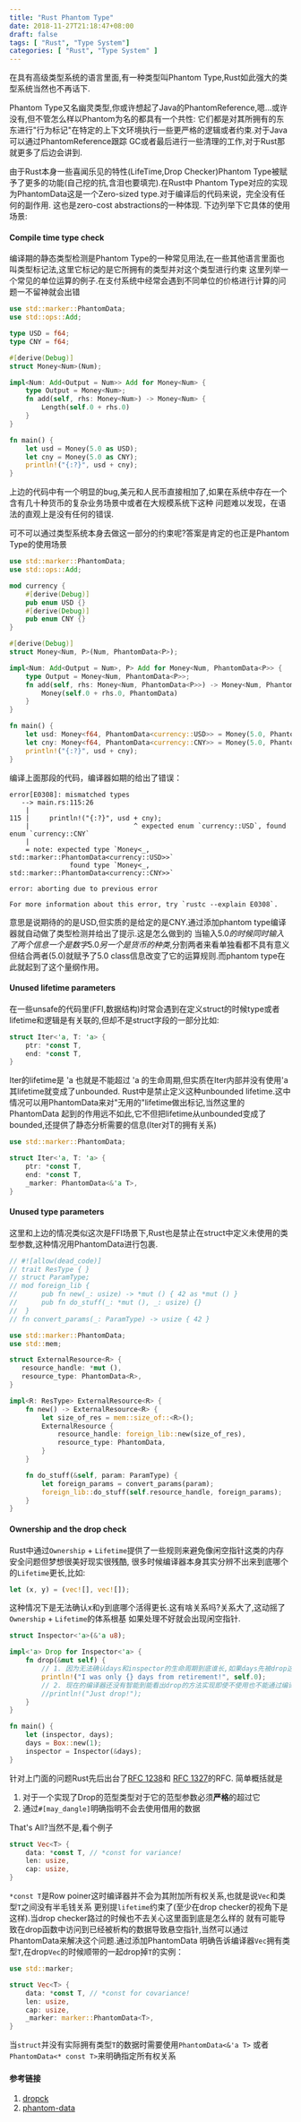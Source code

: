 ```yaml
---
title: "Rust Phantom Type"
date: 2018-11-27T21:18:47+08:00
draft: false
tags: [ "Rust", "Type System"]
categories: [ "Rust", "Type System" ]
---
```

在具有高级类型系统的语言里面,有一种类型叫Phantom Type,Rust如此强大的类型系统当然也不再话下.

Phantom Type又名幽灵类型,你或许想起了Java的PhantomReference,嗯...或许没有,但不管怎么样以Phantom为名的都具有一个共性:
它们都是对其所拥有的东东进行"行为标记"在特定的上下文环境执行一些更严格的逻辑或者约束.对于Java可以通过PhantomReference跟踪
GC或者最后进行一些清理的工作,对于Rust那就更多了后边会讲到.

由于Rust本身一些喜闻乐见的特性(LifeTime,Drop Checker)Phantom Type被赋予了更多的功能(自己挖的抗,含泪也要填完).在Rust中
Phantom Type对应的实现为PhantomData这是一个Zero-sized type.对于编译后的代码来说，完全没有任何的副作用.
这也是zero-cost abstractions的一种体现.
下边列举下它具体的使用场景:
#### Compile time type check
编译期的静态类型检测是Phantom Type的一种常见用法,在一些其他语言里面也叫类型标记法,这里它标记的是它所拥有的类型并对这个类型进行约束
这里列举一个常见的单位运算的例子.在支付系统中经常会遇到不同单位的价格进行计算的问题一不留神就会出错
```rust
use std::marker::PhantomData;
use std::ops::Add;

type USD = f64;
type CNY = f64;

#[derive(Debug)]
struct Money<Num>(Num);

impl<Num: Add<Output = Num>> Add for Money<Num> {
    type Output = Money<Num>;
    fn add(self, rhs: Money<Num>) -> Money<Num> {
        Length(self.0 + rhs.0)
    }
}

fn main() {
    let usd = Money(5.0 as USD);
    let cny = Money(5.0 as CNY);
    println!("{:?}", usd + cny);
}
```
上边的代码中有一个明显的bug,美元和人民币直接相加了,如果在系统中存在一个含有几十种货币的复杂业务场景中或者在大规模系统下这种
问题难以发现，在语法的直观上是没有任何的错误.

可不可以通过类型系统本身去做这一部分的约束呢?答案是肯定的也正是Phantom Type的使用场景

```rust
use std::marker::PhantomData;
use std::ops::Add;

mod currency {
    #[derive(Debug)]
    pub enum USD {}
    #[derive(Debug)]
    pub enum CNY {}
}

#[derive(Debug)]
struct Money<Num, P>(Num, PhantomData<P>);

impl<Num: Add<Output = Num>, P> Add for Money<Num, PhantomData<P>> {
    type Output = Money<Num, PhantomData<P>>;
    fn add(self, rhs: Money<Num, PhantomData<P>>) -> Money<Num, PhantomData<P>> {
        Money(self.0 + rhs.0, PhantomData)
    }
}

fn main() {
    let usd: Money<f64, PhantomData<currency::USD>> = Money(5.0, PhantomData);
    let cny: Money<f64, PhantomData<currency::CNY>> = Money(5.0, PhantomData);
    println!("{:?}", usd + cny); 
}
```
编译上面那段的代码，编译器如期的给出了错误：
```
error[E0308]: mismatched types
   --> main.rs:115:26
    |
115 |     println!("{:?}", usd + cny);    
    |                          ^ expected enum `currency::USD`, found enum `currency::CNY`
    |
    = note: expected type `Money<_, std::marker::PhantomData<currency::USD>>`
               found type `Money<_, std::marker::PhantomData<currency::CNY>>`

error: aborting due to previous error

For more information about this error, try `rustc --explain E0308`.
```
意思是说期待的的是USD,但实质的是给定的是CNY.通过添加phantom type编译器就自动做了类型检测并给出了提示.这是怎么做到的
当输入5.0$的时候同时输入了两个信息一个是数字5.0另一个是货币的种类$,分割两者来看单独看都不具有意义但结合两者(5.0$)$就赋予了5.0
class信息改变了它的运算规则.而phantom type在此就起到了这个量纲作用。

#### Unused lifetime parameters
在一些unsafe的代码里(FFI,数据结构)时常会遇到在定义struct的时候type或者lifetime和逻辑是有关联的,但却不是struct字段的一部分比如:
```rust
struct Iter<'a, T: 'a> {
    ptr: *const T,
    end: *const T,
}
```
Iter的lifetime是 'a 也就是不能超过 'a 的生命周期,但实质在Iter内部并没有使用'a 其lifetime就变成了unbounded.
Rust中是禁止定义这种unbounded lifetime.这中情况可以用PhantomData来对"无用的"lifetime做出标记,当然这里的PhantomData
起到的作用远不如此,它不但把lifetime从unbounded变成了bounded,还提供了静态分析需要的信息(Iter对T的拥有关系)
```rust
use std::marker::PhantomData;

struct Iter<'a, T: 'a> {
    ptr: *const T,
    end: *const T,
    _marker: PhantomData<&'a T>,
}
```
#### Unused type parameters
这里和上边的情况类似这次是FFI场景下,Rust也是禁止在struct中定义未使用的类型参数,这种情况用PhantomData进行包裹.
```rust
// #![allow(dead_code)]
// trait ResType { }
// struct ParamType;
// mod foreign_lib {
//      pub fn new(_: usize) -> *mut () { 42 as *mut () }
//      pub fn do_stuff(_: *mut (), _: usize) {}
//  }
// fn convert_params(_: ParamType) -> usize { 42 }

use std::marker::PhantomData;
use std::mem;

struct ExternalResource<R> {
   resource_handle: *mut (),
   resource_type: PhantomData<R>,
}

impl<R: ResType> ExternalResource<R> {
    fn new() -> ExternalResource<R> {
        let size_of_res = mem::size_of::<R>();
        ExternalResource {
            resource_handle: foreign_lib::new(size_of_res),
            resource_type: PhantomData,
        }
    }

    fn do_stuff(&self, param: ParamType) {
        let foreign_params = convert_params(param);
        foreign_lib::do_stuff(self.resource_handle, foreign_params);
    }
}
```
#### Ownership and the drop check
Rust中通过`Ownership` + `Lifetime`提供了一些规则来避免像闲空指针这类的内存安全问题但梦想很美好现实很残酷,
很多时候编译器本身其实分辨不出来到底哪个的`Lifetime`更长,比如:
```rust
let (x, y) = (vec![], vec![]);
```
这种情况下是无法确认x和y到底哪个活得更长.这有啥关系吗?关系大了,这动摇了`Ownership` + `Lifetime`的体系根基
如果处理不好就会出现闲空指针.
```rust
struct Inspector<'a>(&'a u8);

impl<'a> Drop for Inspector<'a> {
    fn drop(&mut self) {
        // 1. 因为无法确认days和inspector的生命周期到底谁长,如果days先被drop这里就会构成闲空指针
        println!("I was only {} days from retirement!", self.0);
        // 2. 现在的编译器还没有智能到能看出drop的方法实现即使不使用也不能通过编译
        //println!("Just drop!");
    }
}

fn main() {
    let (inspector, days);
    days = Box::new(1);
    inspector = Inspector(&days);
}
```
针对上门面的问题Rust先后出台了[RFC 1238](https://github.com/rust-lang/rfcs/blob/master/text/1238-nonparametric-dropck.md)和
[RFC 1327](https://github.com/rust-lang/rfcs/blob/master/text/1327-dropck-param-eyepatch.md)的RFC.
简单概括就是

1. 对于一个实现了Drop的范型类型对于它的范型参数必须**严格**的超过它
2. 通过`#[may_dangle]`明确指明不会去使用借用的数据

That's All?当然不是,看个例子
```rust
struct Vec<T> {
    data: *const T, // *const for variance!
    len: usize,
    cap: usize,
}
```
`*const T`是Row poiner这时编译器并不会为其附加所有权关系,也就是说`Vec`和类型`T`之间没有半毛钱关系
更别提`lifetime`约束了(至少在drop checker的视角下是这样).当drop checker路过的时候也不去关心这里面到底是怎么样的
就有可能导致在drop函数中访问到已经被析构的数据导致悬空指针,当然可以通过PhantomData来解决这个问题.通过添加PhantomData
明确告诉编译器`Vec`拥有类型`T`,在drop`Vec`的时候顺带的一起drop掉`T`的实例：
```rust
use std::marker;

struct Vec<T> {
    data: *const T, // *const for covariance!
    len: usize,
    cap: usize,
    _marker: marker::PhantomData<T>,
}
```
当`struct`并没有实际拥有类型`T`的数据时需要使用`PhantomData<&'a T>` 或者 `PhantomData<* const T>`来明确指定所有权关系
#### 参考链接
1. [dropck](https://doc.rust-lang.org/nomicon/dropck.html)
2. [phantom-data](https://doc.rust-lang.org/nomicon/phantom-data.html#phantomdata)